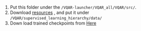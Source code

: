 1. Put this folder under the `/VQAR-launcher/VQAR_all/VQAR/src/`.
2. Download [resources](https://drive.google.com/file/d/11VzJ-9wSAv8nllchyk_HILA9KU1NgInz/view?usp=share_link) , and put it under `/VQAR/supervised_learning_hierarchy/data/`
3. Down load trained checkpoints from [Here](https://drive.google.com/file/d/1x33-o9Px8QVL7PDrkwDzh2QN4xysglkx/view?usp=share_link)